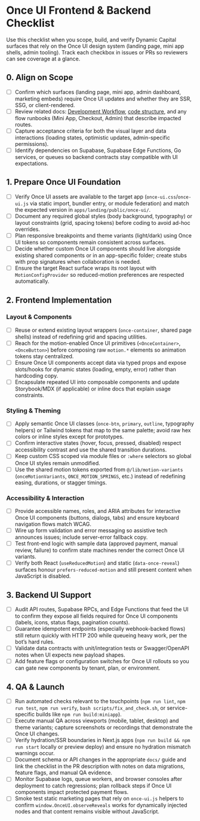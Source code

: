 # Once UI Frontend & Backend Checklist

Use this checklist when you scope, build, and verify Dynamic Capital surfaces that rely on the Once UI design system (landing page, mini app shells, admin tooling). Track each checkbox in issues or PRs so reviewers can see coverage at a glance.

## 0. Align on Scope
- [ ] Confirm which surfaces (landing page, mini app, admin dashboard, marketing embeds) require Once UI updates and whether they are SSR, SSG, or client-rendered.
- [ ] Review related docs: [Development Workflow](./DEVELOPMENT_WORKFLOW.md), [code structure](./code-structure.md), and any flow runbooks (Mini App, Checkout, Admin) that describe impacted routes.
- [ ] Capture acceptance criteria for both the visual layer and data interactions (loading states, optimistic updates, admin-specific permissions).
- [ ] Identify dependencies on Supabase, Supabase Edge Functions, Go services, or queues so backend contracts stay compatible with UI expectations.

## 1. Prepare Once UI Foundation
- [ ] Verify Once UI assets are available to the target app (`once-ui.css`/`once-ui.js` via static import, bundler entry, or module federation) and match the expected version in `apps/landing/public/once-ui/`.
- [ ] Document any required global styles (body background, typography) or layout constraints (grid, spacing tokens) before coding to avoid ad-hoc overrides.
- [ ] Plan responsive breakpoints and theme variants (light/dark) using Once UI tokens so components remain consistent across surfaces.
- [ ] Decide whether custom Once UI components should live alongside existing shared components or in an app-specific folder; create stubs with prop signatures when collaboration is needed.
- [ ] Ensure the target React surface wraps its root layout with `MotionConfigProvider` so reduced-motion preferences are respected automatically.

## 2. Frontend Implementation
### Layout & Components
- [ ] Reuse or extend existing layout wrappers (`once-container`, shared page shells) instead of redefining grid and spacing utilities.
- [ ] Reach for the motion-enabled Once UI primitives (`<OnceContainer>`, `<OnceButton>`) before composing raw `motion.*` elements so animation tokens stay centralized.
- [ ] Ensure Once UI components accept data via typed props and expose slots/hooks for dynamic states (loading, empty, error) rather than hardcoding copy.
- [ ] Encapsulate repeated UI into composable components and update Storybook/MDX (if applicable) or inline docs that explain usage constraints.

### Styling & Theming
- [ ] Apply semantic Once UI classes (`once-btn`, `primary`, `outline`, typography helpers) or Tailwind tokens that map to the same palette; avoid raw hex colors or inline styles except for prototypes.
- [ ] Confirm interactive states (hover, focus, pressed, disabled) respect accessibility contrast and use the shared transition durations.
- [ ] Keep custom CSS scoped via module files or `:where` selectors so global Once UI styles remain unmodified.
- [ ] Use the shared motion tokens exported from `@/lib/motion-variants` (`onceMotionVariants`, `ONCE_MOTION_SPRINGS`, etc.) instead of redefining easing, durations, or stagger timings.

### Accessibility & Interaction
- [ ] Provide accessible names, roles, and ARIA attributes for interactive Once UI components (buttons, dialogs, tabs) and ensure keyboard navigation flows match WCAG.
- [ ] Wire up form validation and error messaging so assistive tech announces issues; include server-error fallback copy.
- [ ] Test front-end logic with sample data (approved payment, manual review, failure) to confirm state machines render the correct Once UI variants.
- [ ] Verify both React (`useReducedMotion`) and static (`data-once-reveal`) surfaces honour `prefers-reduced-motion` and still present content when JavaScript is disabled.

## 3. Backend UI Support
- [ ] Audit API routes, Supabase RPCs, and Edge Functions that feed the UI to confirm they expose all fields required for Once UI components (labels, icons, status flags, pagination counts).
- [ ] Guarantee idempotent endpoints (especially webhook-backed flows) still return quickly with HTTP 200 while queueing heavy work, per the bot’s hard rules.
- [ ] Validate data contracts with unit/integration tests or Swagger/OpenAPI notes when UI expects new payload shapes.
- [ ] Add feature flags or configuration switches for Once UI rollouts so you can gate new components by tenant, plan, or environment.

## 4. QA & Launch
- [ ] Run automated checks relevant to the touchpoints (`npm run lint`, `npm run test`, `npm run verify`, `bash scripts/fix_and_check.sh`, or service-specific builds like `npm run build:miniapp`).
- [ ] Execute manual QA across viewports (mobile, tablet, desktop) and theme variants; capture screenshots or recordings that demonstrate the Once UI changes.
- [ ] Verify hydration/SSR boundaries in Next.js apps (`npm run build && npm run start` locally or preview deploy) and ensure no hydration mismatch warnings occur.
- [ ] Document schema or API changes in the appropriate `docs/` guide and link the checklist in the PR description with notes on data migrations, feature flags, and manual QA evidence.
- [ ] Monitor Supabase logs, queue workers, and browser consoles after deployment to catch regressions; plan rollback steps if Once UI components impact protected payment flows.
- [ ] Smoke test static marketing pages that rely on `once-ui.js` helpers to confirm `window.OnceUI.observeReveals` works for dynamically injected nodes and that content remains visible without JavaScript.
